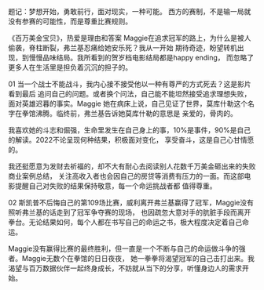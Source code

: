 题记：梦想开始，勇敢前行，面对现实，一种可能。 西方的赛制，不是输一局就没有参赛的可能性，而是尊重比赛规则。

《百万美金宝贝》，热爱是理由和答案
Maggie在追求冠军的路上，为什么是被人偷袭，脊柱断裂，弗兰基忍痛给她安乐死？我从一开始
期待奇迹，盼望转机出现，到慢慢品味结局。我所看到的贺岁档电影结局都是happy ending，
而忽略了更多人在生活里是担负着沉沉的担子的。

01
当一个战士不能战斗，我内心接不接受他以一种有尊严的方式死去？这是影片看到最后
追问自己的问题。或者换个问法，自己能不能坦然接受追求理想失败，面对英雄迟暮的事实。Maggie
她在病床上说，自己见证了世界，莫库什勒这个名字在拳馆沸腾。临终前，弗兰基告诉她莫库什勒的意思是
亲爱的，骨肉的。

我喜欢她的斗志和倔强，生命里发生在自己身上的事，10%是事件，90%是自己的解读。2022不论呈现何种结果，积极面对变化，
享受奋斗，这是自己心甘情愿的。

我还挺愿意为发财去祈福的，却不大有耐心去阅读别人花数千万美金砸出来的失败商业案例总结， 
关注高收入者也会因自己的房贷等消费有压力的一面。而这部电影提醒自己对失败的结果保持敬意，每一个命运挑战者都
值得尊重。

02 
斯凯普不后悔自己的第109场比赛，威利离开弗兰基赢得了冠军，Maggie没有照听弗兰基的话走到了冠军争夺赛的现场，
也因疏忽大意对手的肮脏手段而离开拳台。无论结果如何，每个人都在书写自己的命运之书，极大程度决定着自己命运。

Maggie没有赢得比赛的最终胜利，但一直是一个不断与自己的命运做斗争的强者。Maggie无数个在拳馆的日日夜夜，
她一拳拳将渴望冠军的自己击打出来。我渴望与百万数据伙伴一起终身成长，不妨就从当下的分享，听懂身边人的需求开始。



